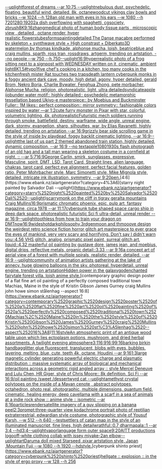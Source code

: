 [--uplight](https://www.ebank.nz/aiartgenerator?category=--uplight)[forest of dreams --ar 10:75 --uplight](https://www.ebank.nz/aiartgenerator?category=forest%2520of%2520dreams%2520--ar%252010%3A75%2520--uplight)[nebulous dust, psychedelic, floating, beautiful wind, detailed, 8k, octane](https://www.ebank.nz/aiartgenerator?category=nebulous%2520dust%2C%2520psychedelic%2C%2520floating%2C%2520beautiful%2520wind%2C%2520detailed%2C%25208k%2C%2520octane)[woodcut vikings clay bowls and bricks --w 1024 --h 128](https://www.ebank.nz/aiartgenerator?category=woodcut%2520vikings%2520clay%2520bowls%2520and%2520bricks%2520--w%25201024%2520--h%2520128)[an old man with eyes in his ears --w 1080 --h 720](https://www.ebank.nz/aiartgenerator?category=an%2520old%2520man%2520with%2520eyes%2520in%2520his%2520ears%2520--w%25201080%2520--h%2520720)[1280:1920](https://www.ebank.nz/aiartgenerator?category=1280%3A1920)[2](https://www.ebank.nz/aiartgenerator?category=2)[a dish overflowing with spaghetti, cgsociety, zbrush](https://www.ebank.nz/aiartgenerator?category=a%2520dish%2520overflowing%2520with%2520spaghetti%2C%2520cgsociety%2C%2520zbrush)[8K](https://www.ebank.nz/aiartgenerator?category=8K)[9:16](https://www.ebank.nz/aiartgenerator?category=9%3A16)[zhang](https://www.ebank.nz/aiartgenerator?category=zhang)[medical photo of human body tissue parts , microscopic view , detailed , octane render, hyper realistic,](https://www.ebank.nz/aiartgenerator?category=medical%2520photo%2520of%2520human%2520body%2520tissue%2520parts%2520%2C%2520microscopic%2520view%2520%2C%2520detailed%2520%2C%2520octane%2520render%2C%2520hyper%2520realistic%2C)[flowers](https://www.ebank.nz/aiartgenerator?category=flowers)[tubes](https://www.ebank.nz/aiartgenerator?category=tubes)[forms](https://www.ebank.nz/aiartgenerator?category=forms)[painting](https://www.ebank.nz/aiartgenerator?category=painting)[detailed,](https://www.ebank.nz/aiartgenerator?category=detailed%2C)[The Danse macabre performed by skeleton + synthwave style + High constrast + Diberkato](https://www.ebank.nz/aiartgenerator?category=The%2520Danse%2520macabre%2520performed%2520by%2520skeleton%2520%2B%2520synthwave%2520style%2520%2B%2520High%2520constrast%2520%2B%2520Diberkato)[3D watermelon,by thomas kindkade, alphonse mucha, loish, beatriceblue and craig mullins, sparth, ross tran, rossdraws, artgerm, trending on artstation, --no people --w 750 --h 750](https://www.ebank.nz/aiartgenerator?category=3D%2520watermelon%2Cby%2520thomas%2520kindkade%2C%2520alphonse%2520mucha%2C%2520loish%2C%2520beatriceblue%2520and%2520craig%2520mullins%2C%2520sparth%2C%2520ross%2520tran%2C%2520rossdraws%2C%2520artgerm%2C%2520trending%2520on%2520artstation%2C%2520--no%2520people%2520--w%2520750%2520--h%2520750)[--uplight](https://www.ebank.nz/aiartgenerator?category=--uplight)[16:9](https://www.ebank.nz/aiartgenerator?category=16%3A9)[hyperrealistic photo of a frog sitting next to a signpost with WEDNESDAY written on it, cinematic, ambient light](https://www.ebank.nz/aiartgenerator?category=hyperrealistic%2520photo%2520of%2520a%2520frog%2520sitting%2520next%2520to%2520a%2520signpost%2520with%2520WEDNESDAY%2520written%2520on%2520it%2C%2520cinematic%2C%2520ambient%2520light)[8K](https://www.ebank.nz/aiartgenerator?category=8K)[1.5](https://www.ebank.nz/aiartgenerator?category=1.5)[#typo](https://www.ebank.nz/aiartgenerator?category=%23typo)[1](https://www.ebank.nz/aiartgenerator?category=1)[five chef's cooking in a kitchen, too many cooks in the kitchen](https://www.ebank.nz/aiartgenerator?category=five%2520chef%27s%2520cooking%2520in%2520a%2520kitchen%2C%2520too%2520many%2520cooks%2520in%2520the%2520kitchen)[fresh mister Rat touches two traps](https://www.ebank.nz/aiartgenerator?category=fresh%2520mister%2520Rat%2520touches%2520two%2520traps)[death lantern cyberpunk monks in a foggy ancient dark cave, moody, high detail, agony, hyper detailed, gerald Brom, Nekro Borja, Charlie Bywater, Fenghua Zhong, pete morbacher, Alphonse Mucha, religion, photorealistic, light, ultra detailed](https://www.ebank.nz/aiartgenerator?category=death%2520lantern%2520cyberpunk%2520monks%2520in%2520a%2520foggy%2520ancient%2520dark%2520cave%2C%2520moody%2C%2520high%2520detail%2C%2520agony%2C%2520hyper%2520detailed%2C%2520gerald%2520Brom%2C%2520Nekro%2520Borja%2C%2520Charlie%2520Bywater%2C%2520Fenghua%2520Zhong%2C%2520pete%2520morbacher%2C%2520Alphonse%2520Mucha%2C%2520religion%2C%2520photorealistic%2C%2520light%2C%2520ultra%2520detailed)[syndicate](https://www.ebank.nz/aiartgenerator?category=syndicate)[apple ijob](https://www.ebank.nz/aiartgenerator?category=apple%2520ijob)[under water motif:: highly detailed:: psychedelic metamorphic tessellation based Ukiyo-e masterpiece:: by Moebius and Buckminster Fuller:: 1M likes:: perfect composition:: mirror symmetry:: fashionable colors inspired by water —ar 1:2](https://www.ebank.nz/aiartgenerator?category=under%2520water%2520motif%3A%3A%2520highly%2520detailed%3A%3A%2520psychedelic%2520metamorphic%2520tessellation%2520based%2520Ukiyo-e%2520masterpiece%3A%3A%2520by%2520Moebius%2520and%2520Buckminster%2520Fuller%3A%3A%25201M%2520likes%3A%3A%2520perfect%2520composition%3A%3A%2520mirror%2520symmetry%3A%3A%2520fashionable%2520colors%2520inspired%2520by%2520water%2520%E2%80%94ar%25201%3A2)[cute furry monster in Pixar with star, colorful, volumetric lighting, 4k, photorealistic](https://www.ebank.nz/aiartgenerator?category=cute%2520furry%2520monster%2520in%2520Pixar%2520with%2520star%2C%2520colorful%2C%2520volumetric%2520lighting%2C%25204k%2C%2520photorealistic)[Futuristic mech soldiers running through smoke, battlefield, destiny, warframe, wide angle, unreal engine, dark, stormy, evangelion, sharp, silhouttes, war, by Elias Ravanetti, highly detailed, trending on artstation --ar 16:9](https://www.ebank.nz/aiartgenerator?category=Futuristic%2520mech%2520soldiers%2520running%2520through%2520smoke%2C%2520battlefield%2C%2520destiny%2C%2520warframe%2C%2520wide%2520angle%2C%2520unreal%2520engine%2C%2520dark%2C%2520stormy%2C%2520evangelion%2C%2520sharp%2C%2520silhouttes%2C%2520war%2C%2520by%2520Elias%2520Ravanetti%2C%2520highly%2520detailed%2C%2520trending%2520on%2520artstation%2520--ar%252016%3A9)[grizzly bear side scrolling game in the style of inside by playdead, foggy backlit cinematic lighting, --ar 16:9](https://www.ebank.nz/aiartgenerator?category=grizzly%2520bear%2520side%2520scrolling%2520game%2520in%2520the%2520style%2520of%2520inside%2520by%2520playdead%2C%2520foggy%2520backlit%2520cinematic%2520lighting%2C%2520--ar%252016%3A9)[--uplight](https://www.ebank.nz/aiartgenerator?category=--uplight)[the last of us part 2 themed abandoned train station, highly detailed, dynamic composition, --ar 16:9 --no text](https://www.ebank.nz/aiartgenerator?category=the%2520last%2520of%2520us%2520part%25202%2520themed%2520abandoned%2520train%2520station%2C%2520highly%2520detailed%2C%2520dynamic%2520composition%2C%2520--ar%252016%3A9%2520--no%2520text)[apple](https://www.ebank.nz/aiartgenerator?category=apple)[1080](https://www.ebank.nz/aiartgenerator?category=1080)[1930s flash photograph of an old hag and a tall man wearing a skeleton costume in a cornfield at night. :: --ar 5:7](https://www.ebank.nz/aiartgenerator?category=1930s%2520flash%2520photograph%2520of%2520an%2520old%2520hag%2520and%2520a%2520tall%2520man%2520wearing%2520a%2520skeleton%2520costume%2520in%2520a%2520cornfield%2520at%2520night.%2520%3A%3A%2520--ar%25205%3A7)[16:9](https://www.ebank.nz/aiartgenerator?category=16%3A9)[George Carlin,  smirk, sunglasses, expressive, Masculine, spirit, DMT, LSD, Tarot Card, Straight lines, alien language, chakras, tarot card, perfect eye alignment, perfect facial features, golden ratio, Peter Mohrbacher style, Marc Simonetti style, Mike Mignola style, detailed, intricate ink illustration, symmetry, --ar 9:20](https://www.ebank.nz/aiartgenerator?category=George%2520Carlin%2C%2520%2520smirk%2C%2520sunglasses%2C%2520expressive%2C%2520Masculine%2C%2520spirit%2C%2520DMT%2C%2520LSD%2C%2520Tarot%2520Card%2C%2520Straight%2520lines%2C%2520alien%2520language%2C%2520chakras%2C%2520tarot%2520card%2C%2520perfect%2520eye%2520alignment%2C%2520perfect%2520facial%2520features%2C%2520golden%2520ratio%2C%2520Peter%2520Mohrbacher%2520style%2C%2520Marc%2520Simonetti%2520style%2C%2520Mike%2520Mignola%2520style%2C%2520detailed%2C%2520intricate%2520ink%2520illustration%2C%2520symmetry%2C%2520--ar%25209%3A20)[pen.](https://www.ebank.nz/aiartgenerator?category=pen.)[4:6](https://www.ebank.nz/aiartgenerator?category=4%3A6)[starry night painted by Salvador Dali --uplight](https://www.ebank.nz/aiartgenerator?category=starry%2520night%2520painted%2520by%2520Salvador%2520Dali%2520--uplight)[scarry](https://www.ebank.nz/aiartgenerator?category=scarry)[monk on the cliff in tigray geralta mountains Craig Mullins](https://www.ebank.nz/aiartgenerator?category=monk%2520on%2520the%2520cliff%2520in%2520tigray%2520geralta%2520mountains%2520Craig%2520Mullins)[16:9](https://www.ebank.nz/aiartgenerator?category=16%3A9)[prismatic chromatic phoenix, epic, pulp art, fantasy magazine, circa 1978 --ar 11:17](https://www.ebank.nz/aiartgenerator?category=prismatic%2520chromatic%2520phoenix%2C%2520epic%2C%2520pulp%2520art%2C%2520fantasy%2520magazine%2C%2520circa%25201978%2520--ar%252011%3A17)[cyberpunk tube shaped space cargo ship in deep dark space, photorealistic futuristic Sci fi ultra-detail, unreal render --ar 16:9](https://www.ebank.nz/aiartgenerator?category=cyberpunk%2520tube%2520shaped%2520space%2520cargo%2520ship%2520in%2520deep%2520dark%2520space%2C%2520photorealistic%2520futuristic%2520Sci%2520fi%2520ultra-detail%2C%2520unreal%2520render%2520--ar%252016%3A9)[--uplight](https://www.ebank.nz/aiartgenerator?category=--uplight)[toothless from how to train your dragon on DMT](https://www.ebank.nz/aiartgenerator?category=toothless%2520from%2520how%2520to%2520train%2520your%2520dragon%2520on%2520DMT)[now](https://www.ebank.nz/aiartgenerator?category=now)[16:9](https://www.ebank.nz/aiartgenerator?category=16%3A9)[wideshot](https://www.ebank.nz/aiartgenerator?category=wideshot)[darkphilosophy,3rdgenmoon and thmooove design the weirdest retro science fiction horror glitch art masterpiece to ever grace the eyes of mankind, very very scary and horrifying. Don't say I didn't warn you::4.56 VHS glitch, analog, prismatic pixel paint, surreal glitch art, liquid::4.32 masterful oil painting by gustave dore, james jean, and moebius, digital drips, reflective metals, organic detail::3.33 --ar 9:16](https://www.ebank.nz/aiartgenerator?category=darkphilosophy%2C3rdgenmoon%2520and%2520thmooove%2520design%2520the%2520weirdest%2520retro%2520science%2520fiction%2520horror%2520glitch%2520art%2520masterpiece%2520to%2520ever%2520grace%2520the%2520eyes%2520of%2520mankind%2C%2520very%2520very%2520scary%2520and%2520horrifying.%2520Don%27t%2520say%2520I%2520didn%27t%2520warn%2520you%3A%3A4.56%2520VHS%2520glitch%2C%2520analog%2C%2520prismatic%2520pixel%2520paint%2C%2520surreal%2520glitch%2520art%2C%2520liquid%3A%3A4.32%2520masterful%2520oil%2520painting%2520by%2520gustave%2520dore%2C%2520james%2520jean%2C%2520and%2520moebius%2C%2520digital%2520drips%2C%2520reflective%2520metals%2C%2520organic%2520detail%3A%3A3.33%2520--ar%25209%3A16)[a concept art of aerial view of a forest with multiple spirals, realistic render, detailed. --ar 16:9 --uplight](https://www.ebank.nz/aiartgenerator?category=a%2520concept%2520art%2520of%2520aerial%2520view%2520of%2520a%2520forest%2520with%2520multiple%2520spirals%2C%2520realistic%2520render%2C%2520detailed.%2520--ar%252016%3A9%2520--uplight)[community of animation artists gathering at the lake of annecy. huge glowing balloons in the sky. photoreal. hyperdetail. unreal engine. trending on artstation](https://www.ebank.nz/aiartgenerator?category=community%2520of%2520animation%2520artists%2520gathering%2520at%2520the%2520lake%2520of%2520annecy.%2520huge%2520glowing%2520balloons%2520in%2520the%2520sky.%2520photoreal.%2520hyperdetail.%2520unreal%2520engine.%2520trending%2520on%2520artstation)[Hidden power in the galaxy](https://www.ebank.nz/aiartgenerator?category=Hidden%2520power%2520in%2520the%2520galaxy)[god](https://www.ebank.nz/aiartgenerator?category=god)[enchanted fairytale forest villa. loish anime style.](https://www.ebank.nz/aiartgenerator?category=enchanted%2520fairytale%2520forest%2520villa.%2520loish%2520anime%2520style.)[contemporary graphic design poster of a flat fine art oil painting of a perfectly composed traditional town Machias, Maine in the style of Kristin Gibson James Gurney craig Mullins john howe simon stålenhag --aspect 16:8](https://www.ebank.nz/aiartgenerator?category=contemporary%2520graphic%2520design%2520poster%2520of%2520a%2520flat%2520fine%2520art%2520oil%2520painting%2520of%2520a%2520perfectly%2520composed%2520traditional%2520town%2520Machias%2C%2520Maine%2520in%2520the%2520style%2520of%2520Kristin%2520Gibson%2520James%2520Gurney%2520craig%2520Mullins%2520john%2520howe%2520simon%2520st%C3%A5lenhag%2520--aspect%252016%3A8)[11:16](https://www.ebank.nz/aiartgenerator?category=11%3A16)[style](https://www.ebank.nz/aiartgenerator?category=style)[An atmospheric print of an antique wood table upon which lies ectoplasm potions, mushroom, and dried herbal assortments. A twilight evening atmosphere](https://www.ebank.nz/aiartgenerator?category=An%2520atmospheric%2520print%2520of%2520an%2520antique%2520wood%2520table%2520upon%2520which%2520lies%2520ectoplasm%2520potions%2C%2520mushroom%2C%2520and%2520dried%2520herbal%2520assortments.%2520A%2520twilight%2520evening%2520atmosphere)[3:1](https://www.ebank.nz/aiartgenerator?category=3%3A1)[16:9](https://www.ebank.nz/aiartgenerator?category=16%3A9)[16:9](https://www.ebank.nz/aiartgenerator?category=16%3A9)[9:16](https://www.ebank.nz/aiartgenerator?category=9%3A16)[barking birkin handbag](https://www.ebank.nz/aiartgenerator?category=barking%2520birkin%2520handbag)[glitter glue fluorescent, translucent, blobs with eyes, bubbles, layering, melting, blue, cute, teeth 4k, octane, Houdini --ar 9:16](https://www.ebank.nz/aiartgenerator?category=glitter%2520glue%2520fluorescent%2C%2520translucent%2C%2520blobs%2520with%2520eyes%2C%2520bubbles%2C%2520layering%2C%2520melting%2C%2520blue%2C%2520cute%2C%2520teeth%25204k%2C%2520octane%2C%2520Houdini%2520--ar%25209%3A16)[1:3](https://www.ebank.nz/aiartgenerator?category=1%3A3)[large magnetic cylinder generating  powerful electric charge and plasmatic distribution :: massive systematic array of biological and mechanical interactions across a geometric rigid angled array :: style Mercel Deneuve and Lulu Chen, HR Giger, style of Chris Moore:: 8k definition, Sci Fi --ar 16:9](https://www.ebank.nz/aiartgenerator?category=large%2520magnetic%2520cylinder%2520generating%2520%2520powerful%2520electric%2520charge%2520and%2520plasmatic%2520distribution%2520%3A%3A%2520massive%2520systematic%2520array%2520of%2520biological%2520and%2520mechanical%2520interactions%2520across%2520a%2520geometric%2520rigid%2520angled%2520array%2520%3A%3A%2520style%2520Mercel%2520Deneuve%2520and%2520Lulu%2520Chen%2C%2520HR%2520Giger%2C%2520style%2520of%2520Chris%2520Moore%3A%3A%25208k%2520definition%2C%2520Sci%2520Fi%2520--ar%252016%3A9)[/oil painting /sweet /dessert](https://www.ebank.nz/aiartgenerator?category=/oil%2520painting%2520/sweet%2520/dessert)[wyrd cat --uplight](https://www.ebank.nz/aiartgenerator?category=wyrd%2520cat%2520--uplight)[amethyst crystal polytopes on the inside of a Mayan cenote , abstract polytopes, octahedron, photo real, photographic, multiple dimensions, quantum field, cinematic, healing energy, deep cave](https://www.ebank.nz/aiartgenerator?category=amethyst%2520crystal%2520polytopes%2520on%2520the%2520inside%2520of%2520a%2520Mayan%2520cenote%2520%2C%2520abstract%2520polytopes%2C%2520octahedron%2C%2520photo%2520real%2C%2520photographic%2C%2520multiple%2520dimensions%2C%2520quantum%2520field%2C%2520cinematic%2C%2520healing%2520energy%2C%2520deep%2520cave)[llama with a scarf in a sea of animals at a indie rock show :: anime style :: isometric --ar 8:16](https://www.ebank.nz/aiartgenerator?category=llama%2520with%2520a%2520scarf%2520in%2520a%2520sea%2520of%2520animals%2520at%2520a%2520indie%2520rock%2520show%2520%3A%3A%2520anime%2520style%2520%3A%3A%2520isometric%2520--ar%25208%3A16)[particles](https://www.ebank.nz/aiartgenerator?category=particles)[render](https://www.ebank.nz/aiartgenerator?category=render)[satellite imagery of a guy slipping on a banana peel](https://www.ebank.nz/aiartgenerator?category=satellite%2520imagery%2520of%2520a%2520guy%2520slipping%2520on%2520a%2520banana%2520peel)[2:3](https://www.ebank.nz/aiartgenerator?category=2%3A3)[prompt:three-quarter view kodachrome portrait photo of reptilian extraterrestrial, edwardian style costume, photographic style of Yousuf Karsh, --w 512 --h 640 --test](https://www.ebank.nz/aiartgenerator?category=prompt%3Athree-quarter%2520view%2520kodachrome%2520portrait%2520photo%2520of%2520reptilian%2520extraterrestrial%2C%2520edwardian%2520style%2520costume%2C%2520photographic%2520style%2520of%2520Yousuf%2520Karsh%2C%2520--w%2520512%2520--h%2520640%2520--test)[settlers of catan map in the style of an illuminated manuscript, fine lines, high detail](https://www.ebank.nz/aiartgenerator?category=settlers%2520of%2520catan%2520map%2520in%2520the%2520style%2520of%2520an%2520illuminated%2520manuscript%2C%2520fine%2520lines%2C%2520high%2520detail)[wrathful::0.7 dharmapala::1 --ar 3:4 --hd](https://www.ebank.nz/aiartgenerator?category=wrathful%3A%3A0.7%2520dharmapala%3A%3A1%2520--ar%25203%3A4%2520--hd)[3:4](https://www.ebank.nz/aiartgenerator?category=3%3A4)[--uplight](https://www.ebank.nz/aiartgenerator?category=--uplight)[vapor](https://www.ebank.nz/aiartgenerator?category=vapor)[language form outer space](https://www.ebank.nz/aiartgenerator?category=language%2520form%2520outer%2520space)[9:20](https://www.ebank.nz/aiartgenerator?category=9%3A20)[AITT productions logo](https://www.ebank.nz/aiartgenerator?category=AITT%2520productions%2520logo)[off-white clothing collab with issey miyake](https://www.ebank.nz/aiartgenerator?category=off-white%2520clothing%2520collab%2520with%2520issey%2520miyake)[-2](https://www.ebank.nz/aiartgenerator?category=-2)[an elbow](https://www.ebank.nz/aiartgenerator?category=an%2520elbow)[--uplight](https://www.ebank.nz/aiartgenerator?category=--uplight)[art](https://www.ebank.nz/aiartgenerator?category=art)[](https://www.ebank.nz/aiartgenerator?category=)[Daruma doll mixed Starseed ,pixar artstation style, Japan ,Mountain Fuji --w 1080 --h 1920 --hd](https://www.ebank.nz/aiartgenerator?category=Daruma%2520doll%2520mixed%2520Starseed%2520%2Cpixar%2520artstation%2520style%2C%2520Japan%2520%2CMountain%2520Fuji%2520--w%25201080%2520--h%25201920%2520--hd)[style.](https://www.ebank.nz/aiartgenerator?category=style.)[cyberpunk shinto priest](https://www.ebank.nz/aiartgenerator?category=cyberpunk%2520shinto%2520priest)[hellgate :: explosion :: in the style of ergo proxy --w 128 --h 256](https://www.ebank.nz/aiartgenerator?category=hellgate%2520%3A%3A%2520explosion%2520%3A%3A%2520in%2520the%2520style%2520of%2520ergo%2520proxy%2520--w%2520128%2520--h%2520256)